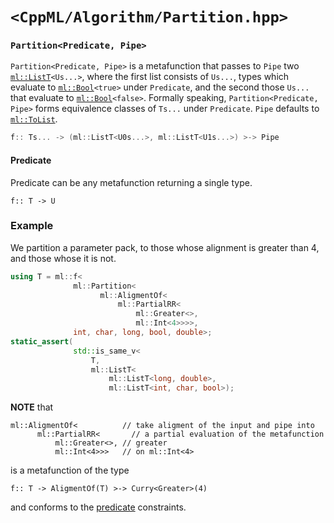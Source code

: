 # `<CppML/Algorithm/Partition.hpp>`

### `Partition<Predicate, Pipe>`

`Partition<Predicate, Pipe>` is a metafunction that passes to `Pipe` two [`ml::ListT`](../Vocabulary/List.md)`<Us...>`, where the first list consists of `Us...`, types which evaluate to [`ml::Bool`](../Vocabulary/Value.md)`<true>` under `Predicate`, and the second those `Us...` that evaluate to [`ml::Bool`](../Vocabulary/Value.md)`<false>`. Formally speaking, `Partition<Predicate, Pipe>` forms equivalence classes of `Ts...` under `Predicate`. `Pipe` defaults to [`ml::ToList`](../Functional/ToList.md).

```c++
f:: Ts... -> (ml::ListT<U0s...>, ml::ListT<U1s...>) >-> Pipe
```

#### Predicate

Predicate can be any metafunction returning a single type.
```
f:: T -> U
```

### Example

We partition a parameter pack, to those whose alignment is greater than 4, and those whose it is not.
```c++
using T = ml::f<
              ml::Partition<
                    ml::AligmentOf<
                        ml::PartialRR<
                            ml::Greater<>,
                            ml::Int<4>>>>,
              int, char, long, bool, double>;
static_assert(
              std::is_same_v<
                  T,
                  ml::ListT<
                      ml::ListT<long, double>,
                      ml::ListT<int, char, bool>);
```
**NOTE** that
```
ml::AligmentOf<          // take aligment of the input and pipe into
      ml::PartialRR<       // a partial evaluation of the metafunction
          ml::Greater<>, // greater
          ml::Int<4>>>   // on ml::Int<4>
```
is a metafunction of the type
```
f:: T -> AligmentOf(T) >-> Curry<Greater>(4)
```
and conforms to the [predicate](#predicate) constraints.
